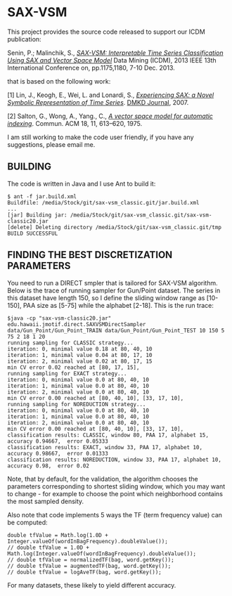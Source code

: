 SAX-VSM
============

This project provides the source code released to support our ICDM publication:

Senin, P.; Malinchik, S., [*SAX-VSM: Interpretable Time Series Classification Using SAX and Vector Space Model*](http://www2.hawaii.edu/~senin/assets/papers/sax-vsm-icdm13-short.FINAL_DRAFT.pdf) Data Mining (ICDM), 2013 IEEE 13th International Conference on, pp.1175,1180, 7-10 Dec. 2013.

that is based on the following work:

[1] Lin, J., Keogh, E., Wei, L. and Lonardi, S., [*Experiencing SAX: a Novel Symbolic Representation of Time Series*](http://cs.gmu.edu/~jessica/SAX_DAMI_preprint.pdf). [DMKD Journal](http://link.springer.com/article/10.1007%2Fs10618-007-0064-z), 2007.

[2] Salton, G., Wong, A., Yang., C., [*A vector space model for automatic indexing*](http://dl.acm.org/citation.cfm?id=361220). Commun. ACM 18, 11, 613–620, 1975.

I am still working to make the code user friendly, if you have any suggestions, please email me.

BUILDING
------------
The code is written in Java and I use Ant to build it:
	
	$ ant -f jar.build.xml 
	Buildfile: /media/Stock/git/sax-vsm_classic.git/jar.build.xml
	...
	[jar] Building jar: /media/Stock/git/sax-vsm_classic.git/sax-vsm-classic20.jar
	[delete] Deleting directory /media/Stock/git/sax-vsm_classic.git/tmp
	BUILD SUCCESSFUL

FINDING THE BEST DISCRETIZATION PARAMETERS
------------
You need to run a DIRECT smpler that is tailored for SAX-VSM algorithm. Below is the trace of running sampler for Gun/Point dataset. The series in this dataset have length 150, so I define the sliding window range as [10-150], PAA size as [5-75] while the alphabet [2-18]. This is the run trace:

	$java -cp "sax-vsm-classic20.jar" edu.hawaii.jmotif.direct.SAXVSMDirectSampler data/Gun_Point/Gun_Point_TRAIN data/Gun_Point/Gun_Point_TEST 10 150 5 75 2 18 1 20
	running sampling for CLASSIC strategy...
	iteration: 0, minimal value 0.18 at 80, 40, 10
	iteration: 1, minimal value 0.04 at 80, 17, 10
	iteration: 2, minimal value 0.02 at 80, 17, 15
	min CV error 0.02 reached at [80, 17, 15], 
	running sampling for EXACT strategy...
	iteration: 0, minimal value 0.0 at 80, 40, 10
	iteration: 1, minimal value 0.0 at 80, 40, 10
	iteration: 2, minimal value 0.0 at 80, 40, 10
	min CV error 0.00 reached at [80, 40, 10], [33, 17, 10], 
	running sampling for NOREDUCTION strategy...
	iteration: 0, minimal value 0.0 at 80, 40, 10
	iteration: 1, minimal value 0.0 at 80, 40, 10
	iteration: 2, minimal value 0.0 at 80, 40, 10
	min CV error 0.00 reached at [80, 40, 10], [33, 17, 10], 
	classification results: CLASSIC, window 80, PAA 17, alphabet 15,  accuracy 0.94667,  error 0.05333
	classification results: EXACT, window 33, PAA 17, alphabet 10,  accuracy 0.98667,  error 0.01333
	classification results: NOREDUCTION, window 33, PAA 17, alphabet 10,  accuracy 0.98,  error 0.02
  

Note, that by default, for the validation, the algorithm chooses the parameters corresponding to shortest sliding window, which you may want to change - for example to choose the point which neighborhood contains the most sampled density.

Also note that code implements 5 ways the TF (term frequency value) can be computed:

	double tfValue = Math.log(1.0D + Integer.valueOf(wordInBagFrequency).doubleValue());
	// double tfValue = 1.0D + Math.log(Integer.valueOf(wordInBagFrequency).doubleValue());
	// double tfValue = normalizedTF(bag, word.getKey());
	// double tfValue = augmentedTF(bag, word.getKey());
	// double tfValue = logAveTF(bag, word.getKey());
  
For many datasets, these likely to yield different accuracy.
